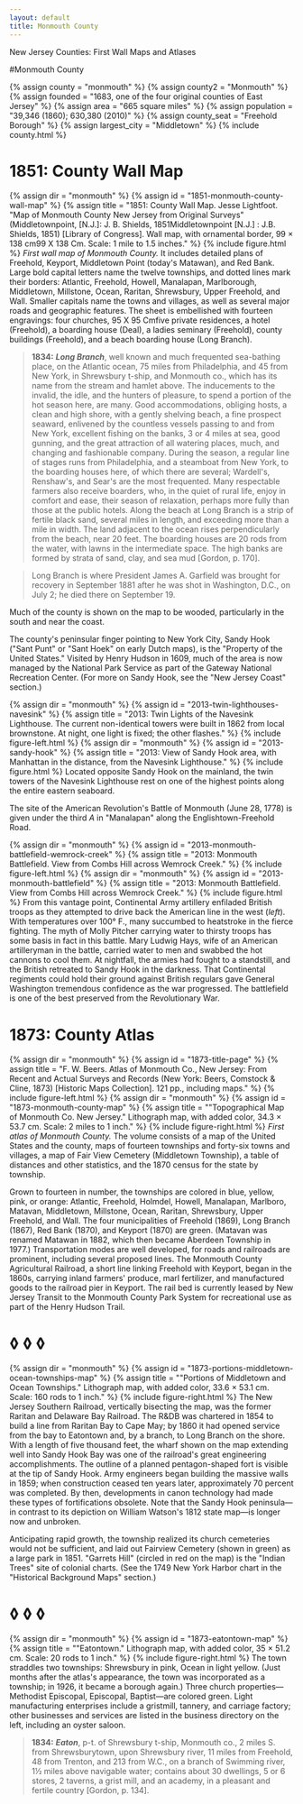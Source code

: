 ```yaml
---
layout: default
title: Monmouth County
---
```


<p class="type">New Jersey Counties: First Wall Maps and Atlases</p>

#Monmouth County

{% assign county = "monmouth" %}
{% assign county2 = "Monmouth" %}
{% assign founded = "1683, one of the four original counties of East Jersey" %}
{% assign area = "665 square miles" %}
{% assign population = "39,346 (1860); 630,380 (2010)" %}
{% assign county_seat = "Freehold Borough" %}
{% assign largest_city = "Middletown" %}
{% include county.html %}

<h1 class="fancy">1851: County Wall Map</h1>

{% assign dir = "monmouth" %}
{% assign id = "1851-monmouth-county-wall-map" %}
{% assign title = "1851: County Wall Map. Jesse Lightfoot. &quot;Map of Monmouth County New Jersey from Original Surveys&quot; (Middletownpoint, [N.J.]: J. B. Shields, 1851Middletownpoint [N.J.] : J.B. Shields, 1851) [Library of Congress]. Wall map, with ornamental border, 99 × 138 cm99 X 138 Cm. Scale: 1 mile to 1.5 inches." %}
{% include figure.html %}
_First wall map of Monmouth County._ It includes detailed plans of Freehold, Keyport, Middletown Point (today's Matawan), and Red Bank. Large bold capital letters name the twelve townships, and dotted lines mark their borders: Atlantic, Freehold, Howell, Manalapan, Marlborough, Middletown, Millstone, Ocean, Raritan, Shrewsbury, Upper Freehold, and Wall. Smaller capitals name the towns and villages, as well as several major roads and geographic features. The sheet is embellished with fourteen engravings: four churches, 95 X 95 Cmfive private residences, a hotel (Freehold), a boarding house (Deal), a ladies seminary (Freehold), county buildings (Freehold), and a beach boarding house (Long Branch).

>**1834:** _**Long Branch**_, well known and much frequented sea-bathing place, on the Atlantic ocean, 75 miles from Philadelphia, and 45 from New York, in Shrewsbury t-ship, and Monmouth co., which has its name from the stream and hamlet above. The inducements to the invalid, the idle, and the hunters of pleasure, to spend a portion of the hot season here, are many. Good accommodations, obliging hosts, a clean and high shore, with a gently shelving beach, a fine prospect seaward, enlivened by the countless vessels passing to and from New York, excellent fishing on the banks, 3 or 4 miles at sea, good gunning, and the great attraction of all watering places, much, and changing and fashionable company. During the season, a regular line of stages runs from Philadelphia, and a steamboat from New York, to the boarding houses here, of which there are several; Wardell's, Renshaw's, and Sear's are the most frequented. Many respectable farmers also receive boarders, who, in the quiet of rural life, enjoy in comfort and ease, their season of relaxation, perhaps more fully than those at the public hotels. Along the beach at Long Branch is a strip of fertile black sand, several miles in length, and exceeding more than a mile in width. The land adjacent to the ocean rises perpendicularly from the beach, near 20 feet. The boarding houses are 20 rods from the water, with lawns in the intermediate space. The high banks are formed by strata of sand, clay, and sea mud [Gordon, p. 170].

>Long Branch is where President James A. Garfield was brought for recovery in September 1881 after he was shot in Washington, D.C., on July 2; he died there on September 19.

Much of the county is shown on the map to be wooded, particularly in the south and near the coast.

The county's peninsular finger pointing to New York City, Sandy Hook ("Sant Punt" or "Sant Hoek" on early Dutch maps), is the "Property of the United States." Visited by Henry Hudson in 1609, much of the area is now managed by the National Park Service as part of the Gateway National Recreation Center. (For more on Sandy Hook, see the "New Jersey Coast" section.)

{% assign dir = "monmouth" %}
{% assign id = "2013-twin-lighthouses-navesink" %}
{% assign title = "2013: Twin Lights of the Navesink Lighthouse. The current non-identical towers were built in 1862 from local brownstone. At night, one light is fixed; the other flashes." %}
{% include figure-left.html %}
{% assign dir = "monmouth" %}
{% assign id = "2013-sandy-hook" %}
{% assign title = "2013: View of Sandy Hook area, with Manhattan in the distance, from the Navesink Lighthouse." %}
{% include figure.html %}
Located opposite Sandy Hook on the mainland, the twin towers of the Navesink Lighthouse rest on one of the highest points along the entire eastern seaboard.

The site of the American Revolution's Battle of Monmouth (June 28, 1778) is given under the third _A_ in "Manalapan" along the Englishtown-Freehold Road.

{% assign dir = "monmouth" %}
{% assign id = "2013-monmouth-battlefield-wemrock-creek" %}
{% assign title = "2013: Monmouth Battlefield. View from Combs Hill across Wemrock Creek." %}
{% include figure-left.html %}
{% assign dir = "monmouth" %}
{% assign id = "2013-monmouth-battlefield" %}
{% assign title = "2013: Monmouth Battlefield. View from Combs Hill across Wemrock Creek." %}
{% include figure.html %}
From this vantage point, Continental Army artillery enfiladed British troops as they attempted to drive back the American line in the west (_left_). With temperatures over 100° F., many succumbed to heatstroke in the fierce fighting. The myth of Molly Pitcher carrying water to thirsty troops has some basis in fact in this battle. Mary Ludwig Hays, wife of an American artilleryman in the battle, carried water to men and swabbed the hot cannons to cool them. At nightfall, the armies had fought to a standstill, and the British retreated to Sandy Hook in the darkness. That Continental regiments could hold their ground against British regulars gave General Washington tremendous confidence as the war progressed. The battlefield is one of the best preserved from the Revolutionary War.

<h1 class="fancy">1873: County Atlas</h1>

{% assign dir = "monmouth" %}
{% assign id = "1873-title-page" %}
{% assign title = "F. W. Beers. Atlas of Monmouth Co., New Jersey: From Recent and Actual Surveys and Records (New York: Beers, Comstock & Cline, 1873) [Historic Maps Collection]. 121 pp., including maps." %}
{% include figure-left.html %}
{% assign dir = "monmouth" %}
{% assign id = "1873-monmouth-county-map" %}
{% assign title = "&quot;Topographical Map of Monmouth Co. New Jersey.&quot; Lithograph map, with added color, 34.3 × 53.7 cm. Scale: 2 miles to 1 inch." %}
{% include figure-right.html %}
_First atlas of Monmouth County._ The volume consists of a map of the United States and the county, maps of fourteen townships and forty-six towns and villages, a map of Fair View Cemetery (Middletown Township), a table of distances and other statistics, and the 1870 census for the state by township.

Grown to fourteen in number, the townships are colored in blue, yellow, pink, or orange: Atlantic, Freehold, Holmdel, Howell, Manalapan, Marlboro, Matavan, Middletown, Millstone, Ocean, Raritan, Shrewsbury, Upper Freehold, and Wall. The four municipalities of Freehold (1869), Long Branch (1867), Red Bank (1870), and Keyport (1870) are green. (Matavan was renamed Matawan in 1882, which then became Aberdeen Township in 1977.) Transportation modes are well developed, for roads and railroads are prominent, including several proposed lines. The Monmouth County Agricultural Railroad, a short line linking Freehold with Keyport, began in the 1860s, carrying inland farmers' produce, marl fertilizer, and manufactured goods to the railroad pier in Keyport. The rail bed is currently leased by New Jersey Transit to the Monmouth County Park System for recreational use as part of the Henry Hudson Trail.

<h1 class="fancy nobg">◊ ◊ ◊</h1>

{% assign dir = "monmouth" %}
{% assign id = "1873-portions-middletown-ocean-townships-map" %}
{% assign title = "&quot;Portions of Middletown and Ocean Townships.&quot; Lithograph map, with added color, 33.6 × 53.1 cm. Scale: 160 rods to 1 inch." %}
{% include figure-right.html %}
The New Jersey Southern Railroad, vertically bisecting the map, was the former Raritan and Delaware Bay Railroad. The R&DB was chartered in 1854 to build a line from Raritan Bay to Cape May; by 1860 it had opened service from the bay to Eatontown and, by a branch, to Long Branch on the shore. With a length of five thousand feet, the wharf shown on the map extending well into Sandy Hook Bay was one of the railroad's great engineering accomplishments. The outline of a planned pentagon-shaped fort is visible at the tip of Sandy Hook. Army engineers began building the massive walls in 1859; when construction ceased ten years later, approximately 70 percent was completed. By then, developments in canon technology had made these types of fortifications obsolete. Note that the Sandy Hook peninsula—in contrast to its depiction on William Watson's 1812 state map—is longer now and unbroken.

Anticipating rapid growth, the township realized its church cemeteries would not be sufficient, and laid out Fairview Cemetery (shown in green) as a large park in 1851. "Garrets Hill" (circled in red on the map) is the "Indian Trees" site of colonial charts. (See the 1749 New York Harbor chart in the "Historical Background Maps" section.)

<h1 class="fancy nobg">◊ ◊ ◊</h1>

{% assign dir = "monmouth" %}
{% assign id = "1873-eatontown-map" %}
{% assign title = "&quot;Eatontown.&quot; Lithograph map, with added color, 35 × 51.2 cm. Scale: 20 rods to 1 inch." %}
{% include figure-right.html %}
The town straddles two townships: Shrewsbury in pink, Ocean in light yellow. (Just months after the atlas's appearance, the town was incorporated as a township; in 1926, it became a borough again.) Three church properties—Methodist Episcopal, Episcopal, Baptist—are colored green. Light manufacturing enterprises include a gristmill, tannery, and carriage factory; other businesses and services are listed in the business directory on the left, including an oyster saloon.

>**1834:** _**Eaton**_, p-t. of Shrewsbury t-ship, Monmouth co., 2 miles S. from Shrewsburytown, upon Shrewsbury river, 11 miles from Freehold, 48 from Trenton, and 213 from W.C., on a branch of Swimming river, 1½ miles above navigable water; contains about 30 dwellings, 5 or 6 stores, 2 taverns, a grist mill, and an academy, in a pleasant and fertile country [Gordon, p. 134].